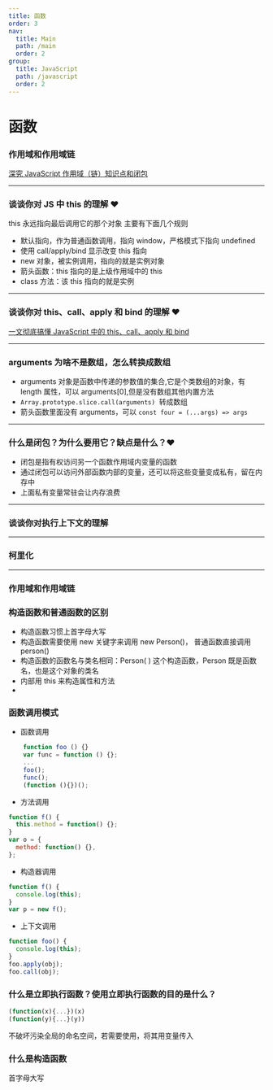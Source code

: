 ```yaml
---
title: 函数
order: 3
nav:
  title: Main
  path: /main
  order: 2
group:
  title: JavaScript
  path: /javascript
  order: 2
---
```


# 函数

### 作用域和作用域链

[深究 JavaScript 作用域（链）知识点和闭包](https://juejin.im/post/6844904126216830984)

---

### 谈谈你对 JS 中 this 的理解 ❤️

this 永远指向最后调用它的那个对象
主要有下面几个规则

- 默认指向，作为普通函数调用，指向 window，严格模式下指向 undefined
- 使用 call/apply/bind 显示改变 this 指向
- new 对象，被实例调用，指向的就是实例对象
- 箭头函数：this 指向的是上级作用域中的 this
- class 方法：该 this 指向的就是实例

---

### 谈谈你对 this、call、apply 和 bind 的理解 ❤️

[一文彻底搞懂 JavaScript 中的 this、call、apply 和 bind](https://juejin.im/post/6844904009308831751)

---

### arguments 为啥不是数组，怎么转换成数组

- arguments 对象是函数中传递的参数值的集合,它是个类数组的对象，有 length 属性，可以 arguments[0],但是没有数组其他内置方法
- `Array.prototype.slice.call(arguments)`  转成数组
- 箭头函数里面没有 arguments，可以 `const four = (...args) => args`

---

### 什么是闭包？为什么要用它？缺点是什么？❤️

- 闭包是指有权访问另一个函数作用域内变量的函数
- 通过闭包可以访问外部函数内部的变量，还可以将这些变量变成私有，留在内存中
- 上面私有变量常驻会让内存浪费

---

### 谈谈你对执行上下文的理解

---

### 柯里化

---

### 作用域和作用域链

### 构造函数和普通函数的区别

- 构造函数习惯上首字母大写
- 构造函数需要使用 new 关键字来调用 new Person()， 普通函数直接调用 person()
- 构造函数的函数名与类名相同：Person( ) 这个构造函数，Person 既是函数名，也是这个对象的类名
- 内部用 this 来构造属性和方法
-

### 函数调用模式

- 函数调用

```js
    function foo () {}
    var func = function () {};
    ...
    foo();
	func();
	(function (){})();
```

- 方法调用

```js
function f() {
  this.method = function() {};
}
var o = {
  method: function() {},
};
```

- 构造器调用

```js
function f() {
  console.log(this);
}
var p = new f();
```

- 上下文调用

```js
function foo() {
  console.log(this);
}
foo.apply(obj);
foo.call(obj);
```

### 什么是立即执行函数？使用立即执行函数的目的是什么？

```js
(function(x){...})(x)
(function(y){...}(y))
```

不破坏污染全局的命名空间，若需要使用，将其用变量传入

### 什么是构造函数

首字母大写
